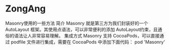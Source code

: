 # ZongAng
Masonry使用的一些方法
简介
Masonry 就是第三方为我们封装好的一个 AutoLayout 框架。其使用点语法，可以非常便利的添加 AutoLayout约束，且通俗的语法让人非常容易理解。
集成方式
Masonry 支持 CocoaPods，可以直接通过 podfile 文件进行集成，需要在 CocoaPods 中添加下面代码：
pod 'Masonry'
